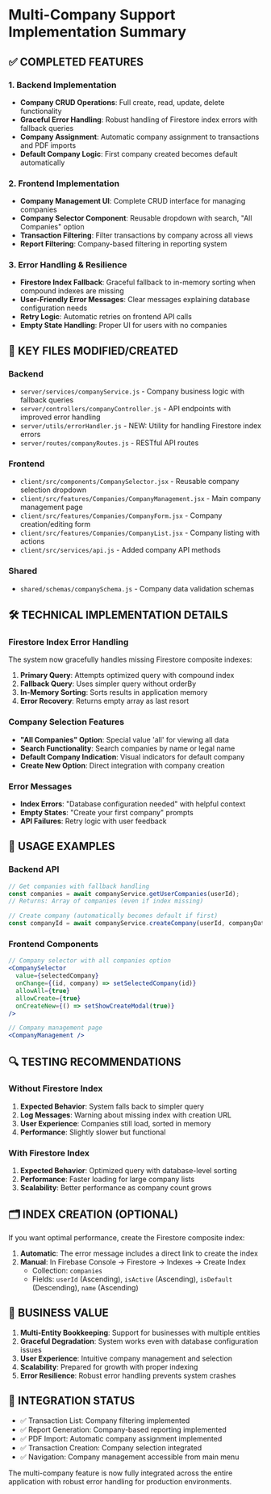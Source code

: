 # Multi-Company Support Implementation Summary

## ✅ COMPLETED FEATURES

### 1. Backend Implementation
- **Company CRUD Operations**: Full create, read, update, delete functionality
- **Graceful Error Handling**: Robust handling of Firestore index errors with fallback queries
- **Company Assignment**: Automatic company assignment to transactions and PDF imports
- **Default Company Logic**: First company created becomes default automatically

### 2. Frontend Implementation
- **Company Management UI**: Complete CRUD interface for managing companies
- **Company Selector Component**: Reusable dropdown with search, "All Companies" option
- **Transaction Filtering**: Filter transactions by company across all views
- **Report Filtering**: Company-based filtering in reporting system

### 3. Error Handling & Resilience
- **Firestore Index Fallback**: Graceful fallback to in-memory sorting when compound indexes are missing
- **User-Friendly Error Messages**: Clear messages explaining database configuration needs
- **Retry Logic**: Automatic retries on frontend API calls
- **Empty State Handling**: Proper UI for users with no companies

## 🔧 KEY FILES MODIFIED/CREATED

### Backend
- `server/services/companyService.js` - Company business logic with fallback queries
- `server/controllers/companyController.js` - API endpoints with improved error handling
- `server/utils/errorHandler.js` - NEW: Utility for handling Firestore index errors
- `server/routes/companyRoutes.js` - RESTful API routes

### Frontend
- `client/src/components/CompanySelector.jsx` - Reusable company selection dropdown
- `client/src/features/Companies/CompanyManagement.jsx` - Main company management page
- `client/src/features/Companies/CompanyForm.jsx` - Company creation/editing form
- `client/src/features/Companies/CompanyList.jsx` - Company listing with actions
- `client/src/services/api.js` - Added company API methods

### Shared
- `shared/schemas/companySchema.js` - Company data validation schemas

## 🛠️ TECHNICAL IMPLEMENTATION DETAILS

### Firestore Index Error Handling
The system now gracefully handles missing Firestore composite indexes:

1. **Primary Query**: Attempts optimized query with compound index
2. **Fallback Query**: Uses simpler query without orderBy
3. **In-Memory Sorting**: Sorts results in application memory
4. **Error Recovery**: Returns empty array as last resort

### Company Selection Features
- **"All Companies" Option**: Special value 'all' for viewing all data
- **Search Functionality**: Search companies by name or legal name
- **Default Company Indication**: Visual indicators for default company
- **Create New Option**: Direct integration with company creation

### Error Messages
- **Index Errors**: "Database configuration needed" with helpful context
- **Empty States**: "Create your first company" prompts
- **API Failures**: Retry logic with user feedback

## 🚀 USAGE EXAMPLES

### Backend API
```javascript
// Get companies with fallback handling
const companies = await companyService.getUserCompanies(userId);
// Returns: Array of companies (even if index missing)

// Create company (automatically becomes default if first)
const companyId = await companyService.createCompany(userId, companyData);
```

### Frontend Components
```jsx
// Company selector with all companies option
<CompanySelector
  value={selectedCompany}
  onChange={(id, company) => setSelectedCompany(id)}
  allowAll={true}
  allowCreate={true}
  onCreateNew={() => setShowCreateModal(true)}
/>

// Company management page
<CompanyManagement />
```

## 🔍 TESTING RECOMMENDATIONS

### Without Firestore Index
1. **Expected Behavior**: System falls back to simpler query
2. **Log Messages**: Warning about missing index with creation URL
3. **User Experience**: Companies still load, sorted in memory
4. **Performance**: Slightly slower but functional

### With Firestore Index
1. **Expected Behavior**: Optimized query with database-level sorting
2. **Performance**: Faster loading for large company lists
3. **Scalability**: Better performance as company count grows

## 🗂️ INDEX CREATION (OPTIONAL)

If you want optimal performance, create the Firestore composite index:

1. **Automatic**: The error message includes a direct link to create the index
2. **Manual**: In Firebase Console → Firestore → Indexes → Create Index
   - Collection: `companies`
   - Fields: `userId` (Ascending), `isActive` (Ascending), `isDefault` (Descending), `name` (Ascending)

## 🎯 BUSINESS VALUE

1. **Multi-Entity Bookkeeping**: Support for businesses with multiple entities
2. **Graceful Degradation**: System works even with database configuration issues
3. **User Experience**: Intuitive company management and selection
4. **Scalability**: Prepared for growth with proper indexing
5. **Error Resilience**: Robust error handling prevents system crashes

## 🔄 INTEGRATION STATUS

- ✅ Transaction List: Company filtering implemented
- ✅ Report Generation: Company-based reporting implemented  
- ✅ PDF Import: Automatic company assignment implemented
- ✅ Transaction Creation: Company selection integrated
- ✅ Navigation: Company management accessible from main menu

The multi-company feature is now fully integrated across the entire application with robust error handling for production environments.
